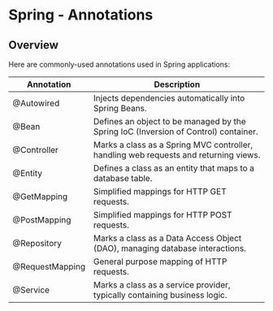 # Spring - Annotations

## Overview
Here are commonly-used annotations used in Spring applications:

| Annotation      | Description                                                                          |
|-----------------|--------------------------------------------------------------------------------------|
| @Autowired      | Injects dependencies automatically into Spring Beans.                                |
| @Bean           | Defines an object to be managed by the Spring IoC (Inversion of Control) container.  |
| @Controller     | Marks a class as a Spring MVC controller, handling web requests and returning views. |
| @Entity         | Defines a class as an entity that maps to a database table.                          |
| @GetMapping     | Simplified mappings for HTTP GET requests.                                           |
| @PostMapping    | Simplified mappings for HTTP POST requests.                                          |
| @Repository     | Marks a class as a Data Access Object (DAO), managing database interactions.         |
| @RequestMapping | General purpose mapping of HTTP requests.                                            |
| @Service        | Marks a class as a service provider, typically containing business logic.            |
